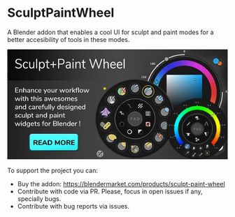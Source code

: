 # SculptPaintWheel

A Blender addon that enables a cool UI for sculpt and paint modes for a better accesibility of tools in these modes.

![SculptPaintWheel Showcase Image](https://github.com/jfranmatheu/Sculpt-Paint-Wheel/blob/main/docs/images/SPWheel_2.jpg?raw=true)

To support the project you can:
- Buy the addon: https://blendermarket.com/products/sculpt-paint-wheel
- Contribute with code via PR. Please, focus in open issues if any, specially bugs.
- Contribute with bug reports via issues.

